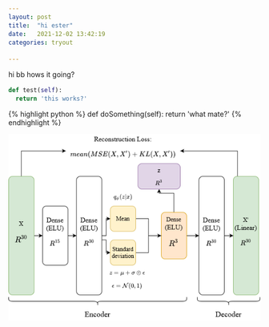 ```yaml
---
layout: post
title:  "hi ester"
date:   2021-12-02 13:42:19 
categories: tryout

---
```


hi bb hows it going?


```python
def test(self):
  return 'this works?'

```

{% highlight python %}
def doSomething(self):
	return 'what mate?'
{% endhighlight %}

![VAE Architecture](assets/VAEArchitecture3.png)
